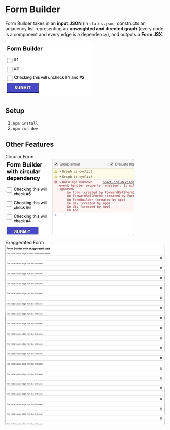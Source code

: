 # Form Builder
Form Builder takes in an **input JSON** (in `states.json`, constructs an adjacency list representing an **unweighted and directed graph** (every node is a component and every edge is a dependency), and outputs a **Form JSX**.

![Default Form](DefaultState.gif)

## Setup
1. `npm install`
2. `npm run dev`

## Other Features
Circular Form <br />
![Circular Form](CircularState.gif)

Exaggerated Form <br />
![Exaggerated Form](ExaggeratedForm.gif)
